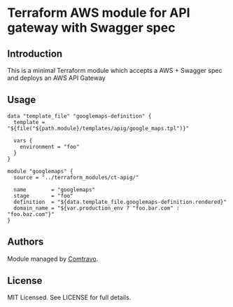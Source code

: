 # Terraform AWS module for API gateway with Swagger spec

## Introduction
This is a minimal Terraform module which accepts a AWS + Swagger spec and deploys an AWS API Gateway

## Usage

```hcl
data "template_file" "googlemaps-definition" {
  template = "${file("${path.module}/templates/apig/google_maps.tpl")}"

  vars {
    environment = "foo"
  }
}

module "googlemaps" {
  source = "../terraform_modules/ct-apig/"

  name        = "googlemaps"
  stage       = "foo"
  definition  = "${data.template_file.googlemaps-definition.rendered}"
  domain_name = "${var.production_env ? "foo.bar.com" : "foo.baz.com"}"
}
```


## Authors

Module managed by [Comtravo](https://github.com/comtravo).

License
-------

MIT Licensed. See LICENSE for full details.